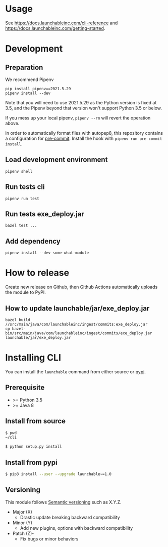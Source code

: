 # Usage

See https://docs.launchableinc.com/cli-reference and
https://docs.launchableinc.com/getting-started.

# Development

## Preparation

We recommend Pipenv

```shell
pip install pipenv==2021.5.29
pipenv install --dev
```

Note that you will need to use 2021.5.29 as the Python version is fixed at 3.5,
and the Pipenv beyond that version won't support Python 3.5 or below.

If you mess up your local pipenv, `pipenv --rm` will revert the operation above.

In order to automatically format files with autopep8, this repository contains a
configuration for [pre-commit](https://pre-commit.com). Install the hook with
`pipenv run pre-commit install`.

## Load development environment

```shell
pipenv shell
```

## Run tests cli

```shell
pipenv run test
```

## Run tests exe_deploy.jar

```
bazel test ...
```

## Add dependency

```shell
pipenv install --dev some-what-module
```

# How to release

Create new release on Github, then Github Actions automatically uploads the
module to PyPI.

## How to update launchable/jar/exe_deploy.jar

```
bazel build //src/main/java/com/launchableinc/ingest/commits:exe_deploy.jar
cp bazel-bin/src/main/java/com/launchableinc/ingest/commits/exe_deploy.jar launchable/jar/exe_deploy.jar
 ```

# Installing CLI

You can install the `launchable` command from either source or [pypi](https://pypi.org/project/launchable/).

## Prerequisite

- \>= Python 3.5
- \>= Java 8

## Install from source

```sh
$ pwd
~/cli

$ python setup.py install
```

## Install from pypi

```sh
$ pip3 install --user --upgrade launchable~=1.0
```

## Versioning

This module follows [Semantic versioning](https://semver.org/) such as X.Y.Z.

* Major (X)
  * Drastic update breaking backward compatibility
* Minor (Y)
  * Add new plugins, options with backward compatibility
* Patch (Z)-
  * Fix bugs or minor behaviors
